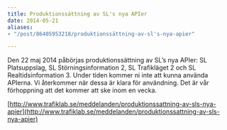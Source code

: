 ```yaml
---
title: Produktionssättning av SL's nya APIer
date: 2014-05-21
aliases:
- "/post/86405953218/produktionssättning-av-sl's-nya-apier"

---
```

Den 22 maj 2014 påbörjas produktionssättning av SL’s nya APIer: SL Platsuppslag, SL Störningsinformation 2, SL Trafikläget 2 och SL Realtidsinformation 3. Under tiden kommer ni inte att kunna använda APIerna. Vi återkommer när dessa är klara för användning. Det är vår förhoppning att det kommer att ske inom en vecka.


[http://www.trafiklab.se/meddelanden/produktionssattning-av-sls-nya-apier](http://www.trafiklab.se/meddelanden/produktionssattning-av-sls-nya-apier)